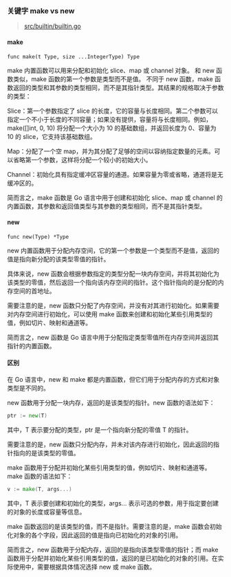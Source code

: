 
### 关键字 make vs new

> [src/builtin/builtin.go](https://github.com/matteo-gz/go/blob/note/1.19/src/builtin/builtin.go)

#### make 

`func make(t Type, size ...IntegerType) Type`


make 内置函数可以用来分配和初始化 slice、map 或 channel 对象。
和 new 函数类似，make 函数的第一个参数是类型而不是值。
不同于 new 函数，make 函数返回的类型和其参数的类型相同，而不是其指针类型。其结果的规格取决于参数的类型：

Slice：第一个参数指定了 slice 的长度，它的容量与长度相同。第二个参数可以指定一个不小于长度的不同容量；如果没有提供，容量将与长度相同。例如，make([]int, 0, 10) 将分配一个大小为 10 的基础数组，并返回长度为 0、容量为 10 的 slice，它支持该基础数组。

Map：分配了一个空 map，并为其分配了足够的空间以容纳指定数量的元素。可以省略第一个参数，这样将分配一个较小的初始大小。

Channel：初始化具有指定缓冲区容量的通道。如果容量为零或省略，通道将是无缓冲区的。

简而言之，make 函数是 Go 语言中用于创建和初始化 slice、map 或 channel 的内置函数，其参数和返回值类型与其参数的类型相同，而不是其指针类型。

#### new

`func new(Type) *Type`

new 内置函数用于分配内存空间，它的第一个参数是一个类型而不是值，返回的值是指向新分配的该类型零值的指针。

具体来说，new 函数会根据参数指定的类型分配一块内存空间，并将其初始化为该类型的零值，然后返回一个指向该内存空间的指针。这个指针指向的是分配的内存空间的首地址。

需要注意的是，new 函数只分配了内存空间，并没有对其进行初始化。如果需要对内存空间进行初始化，可以使用 make 函数来创建和初始化某些引用类型的值，例如切片、映射和通道等。

简而言之，new 函数是 Go 语言中用于分配指定类型零值所在内存空间并返回其指针的内置函数。

#### 区别

在 Go 语言中，new 和 make 都是内置函数，但它们用于分配内存的方式和对象类型是不同的。

new 函数用于分配一块内存，返回的是该类型的指针。new 函数的语法如下：

```go
ptr := new(T)
```

其中，T 表示要分配的类型，ptr 是一个指向新分配的零值 T 的指针。

需要注意的是，new 函数只分配内存，并未对该内存进行初始化，因此返回的指针指向的是该类型的零值。

make 函数用于分配并初始化某些引用类型的值，例如切片、映射和通道等。make 函数的语法如下：

```go
v := make(T, args...)
```

其中，T 表示要创建和初始化的类型，args... 表示可选的参数，用于指定要创建的对象的长度或容量等信息。

make 函数返回的是该类型的值，而不是指针。需要注意的是，make 函数会初始化对象的各个字段，因此返回的值是指向已初始化的对象的引用。

简而言之，new 函数用于分配内存，返回的是指向该类型零值的指针；而 make 函数用于分配并初始化某些引用类型的值，返回的是已初始化的对象的引用。在实际使用中，需要根据具体情况选择 new 或 make 函数。